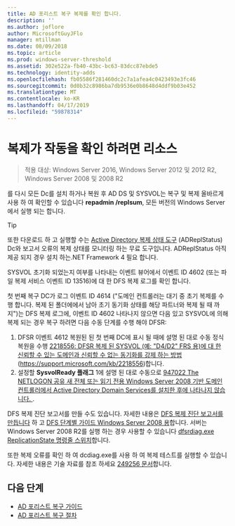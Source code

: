 ```yaml
---
title: AD 포리스트 복구 복제를 확인 합니다.
description: ''
ms.author: joflore
author: MicrosoftGuyJFlo
manager: mtillman
ms.date: 08/09/2018
ms.topic: article
ms.prod: windows-server-threshold
ms.assetid: 302e522a-fb40-43bc-bc63-83dcc87ebde5
ms.technology: identity-adds
ms.openlocfilehash: fb05586f281460dc2c7a1afea4c0423493e3fc46
ms.sourcegitcommit: 0d0b32c8986ba7db9536e0b8648d4ddf9b03e452
ms.translationtype: MT
ms.contentlocale: ko-KR
ms.lasthandoff: 04/17/2019
ms.locfileid: "59878314"
---
```

# <a name="resources-to-verify-replication-is-working"></a>복제가 작동을 확인 하려면 리소스 

>적용 대상: Windows Server 2016, Windows Server 2012 및 2012 R2, Windows Server 2008 및 2008 R2

를 다시 모든 Dc를 설치 하거나 복원 후 AD DS 및 SYSVOL는 복구 및 복제 올바르게 사용 하 여 확인할 수 있습니다 **repadmin /replsum**, 모든 버전의 Windows Server에서 실행 되는 합니다.  
  
> [!TIP]
> 또한 다운로드 하 고 실행할 수는 [Active Directory 복제 상태 도구](https://www.microsoft.com/download/details.aspx?id=30005) (ADReplStatus) Dc와 보고서 오류의 복제 상태를 모니터링 하는 무료 도구입니다. ADReplStatus 아직 제공 되지 경우 설치 하는.NET Framework 4 필요 합니다.  

SYSVOL 초기화 되었는지 여부를 나타내는 이벤트 뷰어에서 이벤트 ID 4602 (또는 파일 복제 서비스 이벤트 ID 13516)에 대 한 DFS 복제 로그를 확인 합니다.  

첫 번째 복구 DC가 로그 이벤트 ID 4614 ("도메인 컨트롤러는 대기 중 초기 복제를 수행 합니다. 복제 된 폴더에에서 남아 초기 동기화 상태를 해당 파트너와 복제 될 때 까지")는 DFS 복제 로그에, 이벤트 ID 4602 나타나지 않으면 다음 있고 SYSVOL에 의해 복제 되는 경우 복구 하려면 다음 수동 단계를 수행 해야 DFSR:  

1. DFSR 이벤트 4612 복원된 된 첫 번째 DC에 표시 될 때에 설명 된 대로 수동 정식 복원을 수행 [2218556: DFSR 복제 된 SYSVOL (예: "D4/D2" FRS 용)에 대 한 신뢰할 수 있는 도메인과 신뢰할 수 없는 동기화를 강제 하는 방법](https://support.microsoft.com/kb/2218556) (https://support.microsoft.com/kb/2218556)합니다.  
2. 설정할 **SysvolReady 플래그** 1에 설명 된 대로 수동으로 [947022 The NETLOGON 공유 새 전체 또는 읽기 전용 Windows Server 2008 기반 도메인 컨트롤러에서 Active Directory Domain Services를 설치한 후에 나타나지 않습니다. ](https://support.microsoft.com/kb/947022).  

DFS 복제 진단 보고서를 만들 수도 있습니다. 자세한 내용은 [DFS 복제 진단 보고서를 만듭니다](https://technet.microsoft.com/library/cc754227.aspx) 하 고 [DFS 단계별 가이드 Windows Server 2008 용](https://technet.microsoft.com/library/cc732863\(WS.10\).aspx)합니다. 서버는 Windows Server 2008 R2를 실행 하는 경우 사용할 수 있습니다 [dfsrdiag.exe ReplicationState 명령줄 스위치](http://blogs.technet.com/b/filecab/archive/2009/05/28/dfsrdiag-exe-replicationstate-what-s-dfsr-up-to.aspx)합니다.  

또한 복제 오류를 확인 하 여 dcdiag.exe를 사용 하 여 복제 테스트를 실행할 수 있습니다. 자세한 내용은 기술 자료를 참조 하세요 [249256 문서](https://support.microsoft.com/kb/249256)합니다.

## <a name="next-steps"></a>다음 단계

- [AD 포리스트 복구 가이드](AD-Forest-Recovery-Guide.md)
- [AD 포리스트 복구 절차](AD-Forest-Recovery-Procedures.md)
